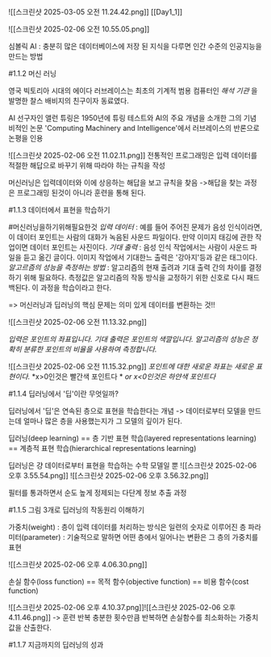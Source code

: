 
![[스크린샷 2025-03-05 오전 11.24.42.png]]
[[Day1_1]]

![[스크린샷 2025-02-06 오전 10.55.05.png]]

심볼릭 AI : 충분히 많은 데이터베이스에 저장 된 지식을 다루면 인간 수준의 인공지능을 만드는 방법

#1.1.2 머신 러닝

영국 빅토리아 시대의 에이다 러브레이스는 최초의 기계적 범용 컴퓨터인 *해석 기관* 을 발명한 찰스 배비지의 친구이자 동료였다.

AI 선구자인 앨런 튜링은 1950년에 튜링 테스트와 AI의 주요 개념을 소개한 그의 기념비적인 논문 'Computing Machinery and Intelligence'에서 러브레이스의 반론으로 논평을 인용

![[스크린샷 2025-02-06 오전 11.02.11.png]]
전통적인 프로그래밍은 입력 데이터를 적절한 해답으로 바꾸기 위해 따라야 하는 규칙을 작성

머신러닝은 입력데이터와 이에 상응하는 해답을 보고 규칙을 찾음
->해답을 찾는 과정은 프로그래밍 된것이 아니라 훈련을 통해 된다.

#1.1.3 데이터에서 표현을 학습하기

#머신러닝을하기위해필요한것
*입력 데이터* : 예를 들어 주어진 문제가 음성 인식이라면, 이 데이터 포인트는 사람의 대화가 녹음된 사운드 파일이다. 만약 이미지 태깅에 관한 작업이면 데이터 포인트는 사진이다.
*기대 출력* : 음성 인식 작업에서는 사람이 사운드 파일을 듣고 옮긴 글이다. 이미지 작업에서 기대한느 출력은 '강아지'등과 같은 태그이다.
*알고르즘의 성능을 측정하는 방법* : 알고리즘의 현재 출려과 기대 출력 간의 차이를 결정하기 위해 필요하다. 측정값은 알고리즘의 작동 방식을 교정하기 위한 신호로 다시 패드백된다. 이 과정을 학습이라고 한다.

=> 머신러닝과 딥러닝의 핵심 문제는 의미 있게 데이터를 변환하는 것!!

![[스크린샷 2025-02-06 오전 11.13.32.png]]

*입력은 포인트의 좌표입니다.*
*기대 출력은 포인트의 색깔입니다.*
*알고리즘의 성능은 정확히 분류한 포인트의 비율을 사용하여 측정합니다.*

![[스크린샷 2025-02-06 오전 11.15.32.png]]
*포인트에 대한 새로운 좌표는 새로운 표현이다.*
*x>0인것은 빨간색 포인트다 *
*or x<0인것은 하얀색 포인트다*

#1.1.4 딥러닝에서 '딥'이란 무엇일까?

딥러닝에서 '딥'은 연속된 층으로 표현을 학습한다는 개념
-> 데이터로부터 모델을 만드는데 얼마나 많은 층을 사용했는지가 그 모델의 깊이가 된다.

딥러닝(deep learning) == 층 기반 표현 학습(layered representations learning) == 계층적 표현 학습(hierarchical representations learning)

딥러닝은 걍 데이터로부터 표현을 학습하는 수학 모델일 뿐
![[스크린샷 2025-02-06 오후 3.55.54.png]]
![[스크린샷 2025-02-06 오후 3.56.32.png]]

필터를 통과하면서 순도 높게 정제되는 다단계 정보 추출 과정

#1.1.5 그림 3개로 딥러닝의 작동원리 이해하기

가중치(weight) : 층이 입력 데이터를 처리하는 방식은 일련의 숫자로 이루어진 층
파라미터(parameter) : 기술적으로 말하면 어떤 층에서 일어나는 변환은 그 층의 가중치를 표현

![[스크린샷 2025-02-06 오후 4.06.30.png]]

손실 함수(loss function) == 목적 함수(objective function) == 비용 함수(cost function)

![[스크린샷 2025-02-06 오후 4.10.37.png]]![[스크린샷 2025-02-06 오후 4.11.46.png]]
-> 훈련 반복 충분한 횟수만큼 반복하면 손실함수를 최소화하는 가중치 값을 산출한다.

#1.1.7 지금까지의 딥러닝의 성과
